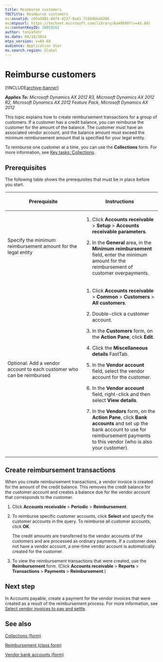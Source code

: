 ```yaml
---
title: Reimburse customers
TOCTitle: Reimburse customers
ms:assetid: c05a5881-84f4-4227-8a41-7c6b9bbd4206
ms:mtpsurl: https://technet.microsoft.com/library/Aa498997(v=AX.60)
ms:contentKeyID: 36059262
author: tonyafehr
ms.date: 04/18/2014
mtps_version: v=AX.60
audience: Application User
ms.search.region: Global
---
```


# Reimburse customers 


[!INCLUDE[archive-banner](includes/archive-banner.md)]


_**Applies To:** Microsoft Dynamics AX 2012 R3, Microsoft Dynamics AX 2012 R2, Microsoft Dynamics AX 2012 Feature Pack, Microsoft Dynamics AX 2012_

This topic explains how to create reimbursement transactions for a group of customers. If a customer has a credit balance, you can reimburse the customer for the amount of the balance. The customer must have an associated vendor account, and the balance amount must exceed the minimum reimbursement amount that is specified for your legal entity.

To reimburse one customer at a time, you can use the **Collections** form. For more information, see [Key tasks: Collections](key-tasks-collections.md).

## Prerequisites

The following table shows the prerequisites that must be in place before you start.

<table>
<colgroup>
<col style="width: 50%" />
<col style="width: 50%" />
</colgroup>
<thead>
<tr class="header">
<th><p>Prerequisite</p></th>
<th><p>Instructions</p></th>
</tr>
</thead>
<tbody>
<tr class="odd">
<td><p>Specify the minimum reimbursement amount for the legal entity</p></td>
<td><ol>
<li><p>Click <strong>Accounts receivable</strong> &gt; <strong>Setup</strong> &gt; <strong>Accounts receivable parameters</strong>.</p></li>
<li><p>In the <strong>General</strong> area, in the <strong>Minimum reimbursement</strong> field, enter the minimum amount for the reimbursement of customer overpayments.</p></li>
</ol></td>
</tr>
<tr class="even">
<td><p>Optional: Add a vendor account to each customer who can be reimbursed</p></td>
<td><ol>
<li><p>Click <strong>Accounts receivable</strong> &gt; <strong>Common</strong> &gt; <strong>Customers</strong> &gt; <strong>All customers</strong>.</p></li>
<li><p>Double-click a customer account.</p></li>
<li><p>In the <strong>Customers</strong> form, on the <strong>Action Pane</strong>, click <strong>Edit</strong>.</p></li>
<li><p>Click the <strong>Miscellaneous details</strong> FastTab.</p></li>
<li><p>In the <strong>Vendor account</strong> field, select the vendor account for the customer.</p></li>
<li><p>In the <strong>Vendor account</strong> field, right-click and then select <strong>View details</strong>.</p></li>
<li><p>In the <strong>Vendors</strong> form, on the <strong>Action Pane</strong>, click <strong>Bank accounts</strong> and set up the bank account to use for reimbursement payments to this vendor (who is also your customer).</p></li>
</ol></td>
</tr>
</tbody>
</table>


## Create reimbursement transactions

When you create reimbursement transactions, a vendor invoice is created for the amount of the credit balance. This removes the credit balance for the customer account and creates a balance due for the vendor account that corresponds to the customer.

1.  Click **Accounts receivable** \> **Periodic** \> **Reimbursement**.

2.  To reimburse specific customer accounts, click **Select** and specify the customer accounts in the query. To reimburse all customer accounts, click **OK**.
    
    The credit amounts are transferred to the vendor accounts of the customers and are processed as ordinary payments. If a customer does not have a vendor account, a one-time vendor account is automatically created for the customer.

3.  To view the reimbursement transactions that were created, use the **Reimbursement** form. (Click **Accounts receivable** \> **Reports** \> **Transactions** \> **Payments** \> **Reimbursement**.)

## Next step

In Accounts payable, create a payment for the vendor invoices that were created as a result of the reimbursement process. For more information, see [Select vendor invoices to pay and settle](select-vendor-invoices-to-pay-and-settle.md).

## See also

[Collections (form)](https://technet.microsoft.com/library/hh209726\(v=ax.60\))

[Reimbursement (class form)](https://technet.microsoft.com/library/aa553712\(v=ax.60\))

[Vendor bank accounts (form)](https://technet.microsoft.com/library/aa589805\(v=ax.60\))

  


